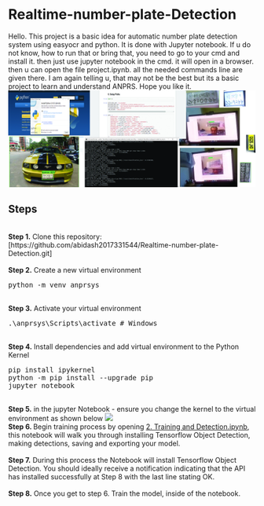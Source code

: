 # Realtime-number-plate-Detection
<p>Hello. This project is a basic idea for automatic number plate detection system using easyocr and python. It is done with Jupyter notebook. If u do not know, how to run that or bring that, you need to go to your cmd and install it. then just use jupyter notebook in the cmd. it will open in a browser. then u can open the file project.ipynb. all the needed commands line are given there. I am again telling u, that may not be the best but its a basic project to learn and understand ANPRS. Hope you like it. 
<img src="https://github.com/abidash2017331544/Realtime-number-plate-Detection/blob/main/Untitled-2.jpg">


## Steps
<br />
<b>Step 1.</b> Clone this repository: [https://github.com/abidash2017331544/Realtime-number-plate-Detection.git]
<br/><br/>
<b>Step 2.</b> Create a new virtual environment 
<pre>
python -m venv anprsys
</pre> 
<br/>
<b>Step 3.</b> Activate your virtual environment
<pre>
.\anprsys\Scripts\activate # Windows 
</pre>
<br/>
<b>Step 4.</b> Install dependencies and add virtual environment to the Python Kernel
<pre>
pip install ipykernel
python -m pip install --upgrade pip
jupyter notebook
</pre>
<br/>
<b>Step 5.</b> in the jupyter Notebook  - ensure you change the kernel to the virtual environment as shown below
<img src="[https://github.com/abidash2017331544/Realtime-number-plate-Detection/blob/main/Screenshot%202022-07-03%20233459.png]"> 
<br/>
<b>Step 6. </b> Begin training process by opening <a href="https://github.com/nicknochnack/TFODCourse/blob/main/2.%20Training%20and%20Detection.ipynb">2. Training and Detection.ipynb</a>, this notebook will walk you through installing Tensorflow Object Detection, making detections, saving and exporting your model. 
<br /><br/>
<b>Step 7.</b> During this process the Notebook will install Tensorflow Object Detection. You should ideally receive a notification indicating that the API has installed successfully at Step 8 with the last line stating OK.
<br /> <br/>
<b>Step 8.</b> Once you get to step 6. Train the model, inside of the notebook.
<br />
